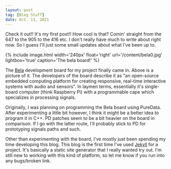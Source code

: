 ```yaml
---
layout: post
tag: [Blog Stuff]
date: Oct. 13, 2021
---
```


Check it out!! It's my first post!! How cool is that? Comin' straight from the 647 to the 905 to the 416 etc. I don't really have much to write about right now. So I guess I'll just some small updates about what I've been up to.

{% include image.html width='240px' float='right' url='/content/bela0.jpg' lightbox='true' caption='The bela board!' %}

The [Bela](https://bela.io/) development board for my project finally came in. Above is a picture of it. The developers of the board describe it as "an open-source embedded computing platform for creating responsive, real-time interactive systems with audio and sensors". In laymen terms, essentially it's single-board computer (think Raspberry Pi) with a programmable cape which specializes in processing signals.

Originally, I was planning on programming the Bela board using PureData. After experimenting a little bit however, I think it might be a better idea to program it in C++. PD patches seem to be a bit heavier on the board in comparison. If I go with the latter route, I'll probably stick to PD for prototyping signals paths and such.

Other than experimenting with the board, I've mostly just been spending my time developing this blog. This blog is the first time I've used [Jekyll](https://jekyllrb.com/) for a project. It's basically a static site generator that I really wanted try out. I'm still new to working with this kind of platform, so let me know if you run into any bugs/broken link.
